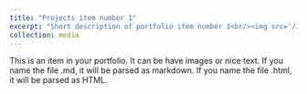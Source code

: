 ```yaml
---
title: "Projects item number 1"
excerpt: "Short description of portfolio item number 1<br/><img src='/images/500x300.png'>"
collection: media
---
```


This is an item in your portfolio. It can be have images or nice text. If you name the file .md, it will be parsed as markdown. If you name the file .html, it will be parsed as HTML. 
